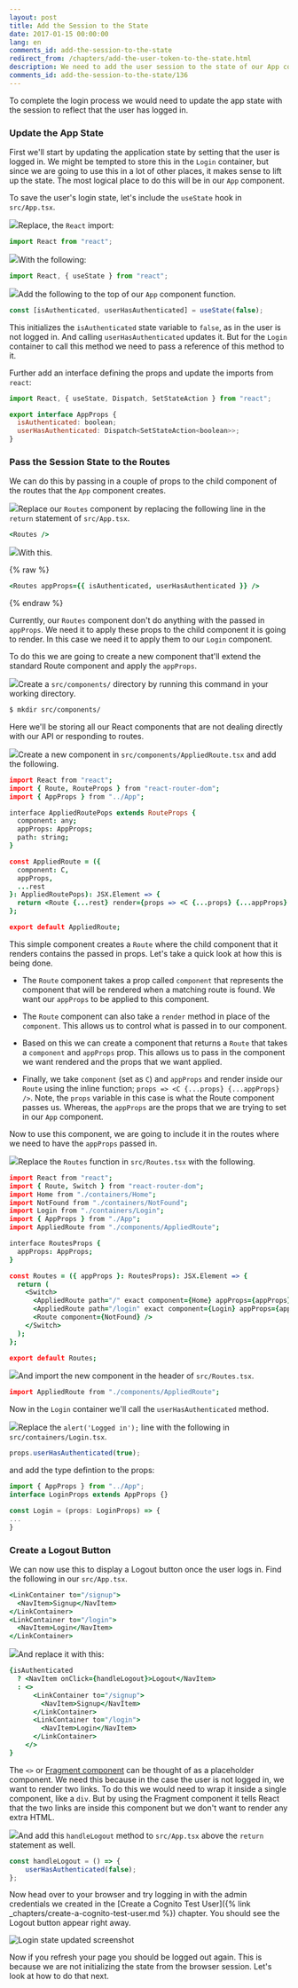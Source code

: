 ```yaml
---
layout: post
title: Add the Session to the State
date: 2017-01-15 00:00:00
lang: en
comments_id: add-the-session-to-the-state
redirect_from: /chapters/add-the-user-token-to-the-state.html
description: We need to add the user session to the state of our App component in our React.js app. By lifting the state up we can pass the session to all the child containers.
comments_id: add-the-session-to-the-state/136
---
```


To complete the login process we would need to update the app state with the session to reflect that the user has logged in.

### Update the App State

First we'll start by updating the application state by setting that the user is logged in. We might be tempted to store this in the `Login` container, but since we are going to use this in a lot of other places, it makes sense to lift up the state. The most logical place to do this will be in our `App` component.

To save the user's login state, let's include the `useState` hook in `src/App.tsx`.

<img class="code-marker" src="/assets/s.png" />Replace, the `React` import:

``` javascript
import React from "react";
```

<img class="code-marker" src="/assets/s.png" />With the following:

``` javascript
import React, { useState } from "react";
```

<img class="code-marker" src="/assets/s.png" />Add the following to the top of our `App` component function.

``` javascript
const [isAuthenticated, userHasAuthenticated] = useState(false);
```

This initializes the `isAuthenticated` state variable to `false`, as in the user is not logged in. And calling `userHasAuthenticated` updates it. But for the `Login` container to call this method we need to pass a reference of this method to it.

Further add an interface defining the props and update the imports from `react`:

``` javascript
import React, { useState, Dispatch, SetStateAction } from "react";

export interface AppProps {
  isAuthenticated: boolean;
  userHasAuthenticated: Dispatch<SetStateAction<boolean>>;
}
```

### Pass the Session State to the Routes

We can do this by passing in a couple of props to the child component of the routes that the `App` component creates.

<img class="code-marker" src="/assets/s.png" />Replace our `Routes` component by replacing the following line in the `return` statement of `src/App.tsx`.

``` coffee
<Routes />
```

<img class="code-marker" src="/assets/s.png" />With this.

{% raw %}
``` coffee
<Routes appProps={{ isAuthenticated, userHasAuthenticated }} />
```
{% endraw %}

Currently, our `Routes` component don't do anything with the passed in `appProps`. We need it to apply these props to the child component it is going to render. In this case we need it to apply them to our `Login` component.

To do this we are going to create a new component that'll extend the standard Route component and apply the `appProps`.

<img class="code-marker" src="/assets/s.png" />Create a `src/components/` directory by running this command in your working directory.

``` bash
$ mkdir src/components/
```

Here we'll be storing all our React components that are not dealing directly with our API or responding to routes.

<img class="code-marker" src="/assets/s.png" />Create a new component in `src/components/AppliedRoute.tsx` and add the following.

``` coffee
import React from "react";
import { Route, RouteProps } from "react-router-dom";
import { AppProps } from "../App";

interface AppliedRoutePops extends RouteProps {
  component: any;
  appProps: AppProps;
  path: string;
}

const AppliedRoute = ({
  component: C,
  appProps,
  ...rest
}: AppliedRoutePops): JSX.Element => {
  return <Route {...rest} render={props => <C {...props} {...appProps} />} />;
};

export default AppliedRoute;
```

This simple component creates a `Route` where the child component that it renders contains the passed in props. Let's take a quick look at how this is being done.

- The `Route` component takes a prop called `component` that represents the component that will be rendered when a matching route is found. We want our `appProps` to be applied to this component.

- The `Route` component can also take a `render` method in place of the `component`. This allows us to control what is passed in to our component.

- Based on this we can create a component that returns a `Route` that takes a `component` and `appProps` prop. This allows us to pass in the component we want rendered and the props that we want applied.

- Finally, we take `component` (set as `C`) and `appProps` and render inside our `Route` using the inline function; `props => <C {...props} {...appProps} />`. Note, the `props` variable in this case is what the Route component passes us. Whereas, the `appProps` are the props that we are trying to set in our `App` component.

Now to use this component, we are going to include it in the routes where we need to have the `appProps` passed in.

<img class="code-marker" src="/assets/s.png" />Replace the `Routes` function in `src/Routes.tsx` with the following.

``` coffee
import React from "react";
import { Route, Switch } from "react-router-dom";
import Home from "./containers/Home";
import NotFound from "./containers/NotFound";
import Login from "./containers/Login";
import { AppProps } from "./App";
import AppliedRoute from "./components/AppliedRoute";

interface RoutesProps {
  appProps: AppProps;
}

const Routes = ({ appProps }: RoutesProps): JSX.Element => {
  return (
    <Switch>
      <AppliedRoute path="/" exact component={Home} appProps={appProps} />
      <AppliedRoute path="/login" exact component={Login} appProps={appProps} />
      <Route component={NotFound} />
    </Switch>
  );
};

export default Routes;
```

<img class="code-marker" src="/assets/s.png" />And import the new component in the header of `src/Routes.tsx`.

``` coffee
import AppliedRoute from "./components/AppliedRoute";
```

Now in the `Login` container we'll call the `userHasAuthenticated` method.

<img class="code-marker" src="/assets/s.png" />Replace the `alert('Logged in');` line with the following in `src/containers/Login.tsx`.

``` javascript
props.userHasAuthenticated(true);
```

and add the type defintion to the props: 

``` typescript
import { AppProps } from "../App";
interface LoginProps extends AppProps {}

const Login = (props: LoginProps) => {
...
}
```

### Create a Logout Button

We can now use this to display a Logout button once the user logs in. Find the following in our `src/App.tsx`.

``` coffee
<LinkContainer to="/signup">
  <NavItem>Signup</NavItem>
</LinkContainer>
<LinkContainer to="/login">
  <NavItem>Login</NavItem>
</LinkContainer>
```

<img class="code-marker" src="/assets/s.png" />And replace it with this:

``` coffee
{isAuthenticated
  ? <NavItem onClick={handleLogout}>Logout</NavItem>
  : <>
      <LinkContainer to="/signup">
        <NavItem>Signup</NavItem>
      </LinkContainer>
      <LinkContainer to="/login">
        <NavItem>Login</NavItem>
      </LinkContainer>
    </>
}
```

The `<>` or [Fragment component](https://reactjs.org/docs/fragments.html) can be thought of as a placeholder component. We need this because in the case the user is not logged in, we want to render two links. To do this we would need to wrap it inside a single component, like a `div`. But by using the Fragment component it tells React that the two links are inside this component but we don't want to render any extra HTML.

<img class="code-marker" src="/assets/s.png" />And add this `handleLogout` method to `src/App.tsx` above the `return` statement as well.

``` javascript
const handleLogout = () => {
    userHasAuthenticated(false);
};
```

Now head over to your browser and try logging in with the admin credentials we created in the [Create a Cognito Test User]({% link _chapters/create-a-cognito-test-user.md %}) chapter. You should see the Logout button appear right away.

![Login state updated screenshot](/assets/login-state-updated.png)

Now if you refresh your page you should be logged out again. This is because we are not initializing the state from the browser session. Let's look at how to do that next.

